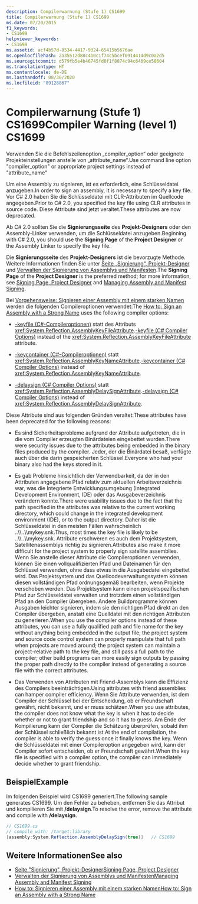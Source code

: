 ```yaml
---
description: Compilerwarnung (Stufe 1) CS1699
title: Compilerwarnung (Stufe 1) CS1699
ms.date: 07/20/2015
f1_keywords:
- CS1699
helpviewer_keywords:
- CS1699
ms.assetid: acf4b57d-8534-4417-9324-65415b5676ae
ms.openlocfilehash: 2a35512d88c410c1f74c5bcef0914414d9c0a2d5
ms.sourcegitcommit: d579fb5e4b46745fd0f1f8874c94c6469ce58604
ms.translationtype: HT
ms.contentlocale: de-DE
ms.lasthandoff: 08/30/2020
ms.locfileid: "89128867"
---
```

# <a name="compiler-warning-level-1-cs1699"></a><span data-ttu-id="0b403-103">Compilerwarnung (Stufe 1) CS1699</span><span class="sxs-lookup"><span data-stu-id="0b403-103">Compiler Warning (level 1) CS1699</span></span>
<span data-ttu-id="0b403-104">Verwenden Sie die Befehlszeilenoption „compiler_option“ oder geeignete Projekteinstellungen anstelle von „attribute_name“.</span><span class="sxs-lookup"><span data-stu-id="0b403-104">Use command line option "compiler_option" or appropriate project settings instead of "attribute_name"</span></span>  
  
 <span data-ttu-id="0b403-105">Um eine Assembly zu signieren, ist es erforderlich, eine Schlüsseldatei anzugeben.</span><span class="sxs-lookup"><span data-stu-id="0b403-105">In order to sign an assembly, it is necessary to specify a key file.</span></span> <span data-ttu-id="0b403-106">Vor C# 2.0 haben Sie die Schlüsseldatei mit CLR-Attributen im Quellcode angegeben.</span><span class="sxs-lookup"><span data-stu-id="0b403-106">Prior to C# 2.0, you specified the key file using CLR attributes in source code.</span></span> <span data-ttu-id="0b403-107">Diese Attribute sind jetzt veraltet.</span><span class="sxs-lookup"><span data-stu-id="0b403-107">These attributes are now deprecated.</span></span>  
  
 <span data-ttu-id="0b403-108">Ab C# 2.0 sollten Sie die **Signierungsseite** des **Projekt-Designers** oder den Assembly-Linker verwenden, um die Schlüsseldatei anzugeben.</span><span class="sxs-lookup"><span data-stu-id="0b403-108">Beginning with C# 2.0, you should use the **Signing Page** of the **Project Designer** or the Assembly Linker to specify the key file.</span></span>  
  
 <span data-ttu-id="0b403-109">Die **Signierungsseite** des **Projekt-Designers** ist die bevorzugte Methode. Weitere Informationen finden Sie unter [Seite „Signierung“, Projekt-Designer](/visualstudio/ide/reference/signing-page-project-designer) und [Verwalten der Signierung von Assemblys und Manifesten](/visualstudio/ide/managing-assembly-and-manifest-signing).</span><span class="sxs-lookup"><span data-stu-id="0b403-109">The **Signing Page** of the **Project Designer** is the preferred method; for more information, see [Signing Page, Project Designer](/visualstudio/ide/reference/signing-page-project-designer) and [Managing Assembly and Manifest Signing](/visualstudio/ide/managing-assembly-and-manifest-signing).</span></span>  
  
 <span data-ttu-id="0b403-110">Bei [Vorgehensweise: Signieren einer Assembly mit einem starken Namen](../../../standard/assembly/sign-strong-name.md) werden die folgenden Compileroptionen verwendet:</span><span class="sxs-lookup"><span data-stu-id="0b403-110">The [How to: Sign an Assembly with a Strong Name](../../../standard/assembly/sign-strong-name.md) uses the following compiler options:</span></span>  
  
- <span data-ttu-id="0b403-111">[-keyfile (C#-Compileroptionen)](../compiler-options/keyfile-compiler-option.md) statt des Attributs <xref:System.Reflection.AssemblyKeyFileAttribute>.</span><span class="sxs-lookup"><span data-stu-id="0b403-111">[-keyfile (C# Compiler Options)](../compiler-options/keyfile-compiler-option.md) instead of the <xref:System.Reflection.AssemblyKeyFileAttribute> attribute.</span></span>  
  
- <span data-ttu-id="0b403-112">[-keycontainer (C#-Compileroptionen)](../compiler-options/keycontainer-compiler-option.md) statt <xref:System.Reflection.AssemblyKeyNameAttribute>.</span><span class="sxs-lookup"><span data-stu-id="0b403-112">[-keycontainer (C# Compiler Options)](../compiler-options/keycontainer-compiler-option.md) instead of <xref:System.Reflection.AssemblyKeyNameAttribute>.</span></span>  
  
- <span data-ttu-id="0b403-113">[-delaysign (C# Compiler Options)](../compiler-options/delaysign-compiler-option.md) statt <xref:System.Reflection.AssemblyDelaySignAttribute>.</span><span class="sxs-lookup"><span data-stu-id="0b403-113">[-delaysign (C# Compiler Options)](../compiler-options/delaysign-compiler-option.md) instead of <xref:System.Reflection.AssemblyDelaySignAttribute>.</span></span>  
  
 <span data-ttu-id="0b403-114">Diese Attribute sind aus folgenden Gründen veraltet:</span><span class="sxs-lookup"><span data-stu-id="0b403-114">These attributes have been deprecated for the following reasons:</span></span>  
  
- <span data-ttu-id="0b403-115">Es sind Sicherheitsprobleme aufgrund der Attribute aufgetreten, die in die vom Compiler erzeugten Binärdateien eingebettet wurden.</span><span class="sxs-lookup"><span data-stu-id="0b403-115">There were security issues due to the attributes being embedded in the binary files produced by the compiler.</span></span> <span data-ttu-id="0b403-116">Jeder, der die Binärdatei besaß, verfügte auch über die darin gespeicherten Schlüssel.</span><span class="sxs-lookup"><span data-stu-id="0b403-116">Everyone who had your binary also had the keys stored in it.</span></span>  
  
- <span data-ttu-id="0b403-117">Es gab Probleme hinsichtlich der Verwendbarkeit, da der in den Attributen angegebene Pfad relativ zum aktuellen Arbeitsverzeichnis war, was die Integrierte Entwicklungsumgebung (Integrated Development Environment, IDE) oder das Ausgabeverzeichnis verändern konnte.</span><span class="sxs-lookup"><span data-stu-id="0b403-117">There were usability issues due to the fact that the path specified in the attributes was relative to the current working directory, which could change in the integrated development environment (IDE), or to the output directory.</span></span> <span data-ttu-id="0b403-118">Daher ist die Schlüsseldatei in den meisten Fällen wahrscheinlich ..\\\\..\\\mykey.snk.</span><span class="sxs-lookup"><span data-stu-id="0b403-118">Thus, most times the key file is likely to be ..\\\\..\\\mykey.snk.</span></span> <span data-ttu-id="0b403-119">Attribute erschweren es auch dem Projektsystem, Satellitenassemblys richtig zu signieren.</span><span class="sxs-lookup"><span data-stu-id="0b403-119">Attributes also make it more difficult for the project system to properly sign satellite assemblies.</span></span> <span data-ttu-id="0b403-120">Wenn Sie anstelle dieser Attribute die Compileroptionen verwenden, können Sie einen vollqualifizierten Pfad und Dateinamen für den Schlüssel verwenden, ohne dass etwas in die Ausgabedatei eingebettet wird. Das Projektsystem und das Quellcodeverwaltungssystem können diesen vollständigen Pfad ordnungsgemäß bearbeiten, wenn Projekte verschoben werden. Das Projektsystem kann einen projektspezifischen Pfad zur Schlüsseldatei verwalten und trotzdem einen vollständigen Pfad an den Compiler übergeben. Andere Buildprogramme können Ausgaben leichter signieren, indem sie den richtigen Pfad direkt an den Compiler übergeben, anstatt eine Quelldatei mit den richtigen Attributen zu generieren.</span><span class="sxs-lookup"><span data-stu-id="0b403-120">When you use the compiler options instead of these attributes, you can use a fully qualified path and file name for the key without anything being embedded in the output file; the project system and source code control system can properly manipulate that full path when projects are moved around; the project system can maintain a project-relative path to the key file, and still pass a full path to the compiler; other build programs can more easily sign outputs by passing the proper path directly to the compiler instead of generating a source file with the correct attributes.</span></span>  
  
- <span data-ttu-id="0b403-121">Das Verwenden von Attributen mit Friend-Assemblys kann die Effizienz des Compilers beeinträchtigen.</span><span class="sxs-lookup"><span data-stu-id="0b403-121">Using attributes with friend assemblies can hamper compiler efficiency.</span></span> <span data-ttu-id="0b403-122">Wenn Sie Attribute verwenden, ist dem Compiler der Schlüssel bei der Entscheidung, ob er Freundschaft gewährt, nicht bekannt, und er muss schätzen.</span><span class="sxs-lookup"><span data-stu-id="0b403-122">When you use attributes, the compiler does not know what the key is when it has to decide whether or not to grant friendship and so it has to guess.</span></span> <span data-ttu-id="0b403-123">Am Ende der Kompilierung kann der Compiler die Schätzung überprüfen, sobald ihm der Schlüssel schließlich bekannt ist.</span><span class="sxs-lookup"><span data-stu-id="0b403-123">At the end of compilation, the compiler is able to verify the guess once it finally knows the key.</span></span> <span data-ttu-id="0b403-124">Wenn die Schlüsseldatei mit einer Compileroption angegeben wird, kann der Compiler sofort entscheiden, ob er Freundschaft gewährt.</span><span class="sxs-lookup"><span data-stu-id="0b403-124">When the key file is specified with a compiler option, the compiler can immediately decide whether to grant friendship.</span></span>  
  
## <a name="example"></a><span data-ttu-id="0b403-125">Beispiel</span><span class="sxs-lookup"><span data-stu-id="0b403-125">Example</span></span>  
 <span data-ttu-id="0b403-126">Im folgenden Beispiel wird CS1699 generiert.</span><span class="sxs-lookup"><span data-stu-id="0b403-126">The following sample generates CS1699.</span></span> <span data-ttu-id="0b403-127">Um den Fehler zu beheben, entfernen Sie das Attribut und kompilieren Sie mit **/delaysign**.</span><span class="sxs-lookup"><span data-stu-id="0b403-127">To resolve the error, remove the attribute and compile with **/delaysign**.</span></span>  
  
```csharp  
// CS1699.cs  
// compile with: /target:library  
[assembly:System.Reflection.AssemblyDelaySign(true)]   // CS1699  
```  
  
## <a name="see-also"></a><span data-ttu-id="0b403-128">Weitere Informationen</span><span class="sxs-lookup"><span data-stu-id="0b403-128">See also</span></span>

- [<span data-ttu-id="0b403-129">Seite "Signierung", Projekt-Designer</span><span class="sxs-lookup"><span data-stu-id="0b403-129">Signing Page, Project Designer</span></span>](/visualstudio/ide/reference/signing-page-project-designer)
- [<span data-ttu-id="0b403-130">Verwalten der Signierung von Assemblys und Manifesten</span><span class="sxs-lookup"><span data-stu-id="0b403-130">Managing Assembly and Manifest Signing</span></span>](/visualstudio/ide/managing-assembly-and-manifest-signing)
- [<span data-ttu-id="0b403-131">How to: Signieren einer Assembly mit einem starken Namen</span><span class="sxs-lookup"><span data-stu-id="0b403-131">How to: Sign an Assembly with a Strong Name</span></span>](../../../standard/assembly/sign-strong-name.md)
